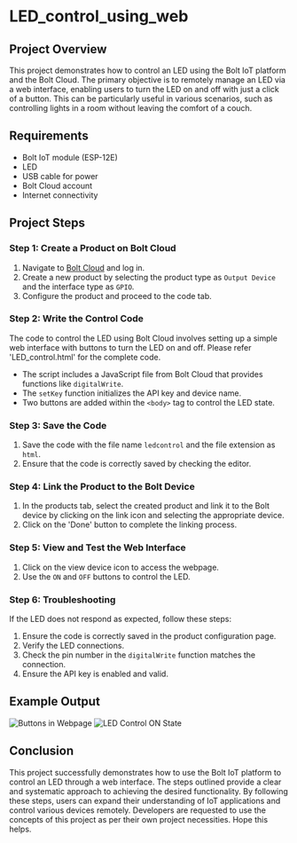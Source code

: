 # LED_control_using_web

## Project Overview

This project demonstrates how to control an LED using the Bolt IoT platform and the Bolt Cloud. The primary objective is to remotely manage an LED via a web interface, enabling users to turn the LED on and off with just a click of a button. This can be particularly useful in various scenarios, such as controlling lights in a room without leaving the comfort of a couch.

## Requirements

- Bolt IoT module (ESP-12E)
- LED
- USB cable for power
- Bolt Cloud account
- Internet connectivity

## Project Steps

### Step 1: Create a Product on Bolt Cloud

1. Navigate to [Bolt Cloud](https://cloud.boltiot.com) and log in.
2. Create a new product by selecting the product type as `Output Device` and the interface type as `GPIO`.
3. Configure the product and proceed to the code tab.

### Step 2: Write the Control Code

The code to control the LED using Bolt Cloud involves setting up a simple web interface with buttons to turn the LED on and off. Please refer 'LED_control.html' for the complete code.

- The script includes a JavaScript file from Bolt Cloud that provides functions like `digitalWrite`.
- The `setKey` function initializes the API key and device name.
- Two buttons are added within the `<body>` tag to control the LED state.

### Step 3: Save the Code

1. Save the code with the file name `ledcontrol` and the file extension as `html`.
2. Ensure that the code is correctly saved by checking the editor.

### Step 4: Link the Product to the Bolt Device

1. In the products tab, select the created product and link it to the Bolt device by clicking on the link icon and selecting the appropriate device.
2. Click on the 'Done' button to complete the linking process.

### Step 5: View and Test the Web Interface

1. Click on the view device icon to access the webpage.
2. Use the `ON` and `OFF` buttons to control the LED.

### Step 6: Troubleshooting

If the LED does not respond as expected, follow these steps:

1. Ensure the code is correctly saved in the product configuration page.
2. Verify the LED connections.
3. Check the pin number in the `digitalWrite` function matches the connection.
4. Ensure the API key is enabled and valid.

## Example Output

![Buttons in Webpage](mnt/data/Buttons_in_webpage.png)
![LED Control ON State](mnt/data/LED_control_ON_state.jpg)

## Conclusion

This project successfully demonstrates how to use the Bolt IoT platform to control an LED through a web interface. The steps outlined provide a clear and systematic approach to achieving the desired functionality. By following these steps, users can expand their understanding of IoT applications and control various devices remotely.
Developers are requested to use the concepts of this project as per their own project necessities. Hope this helps.


